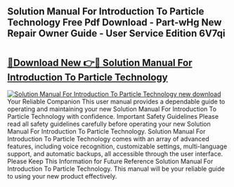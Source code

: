 ## Solution Manual For Introduction To Particle Technology Free Pdf Download - Part-wHg New Repair Owner Guide - User Service Edition 6V7qi

# <h2><a href="http://bc6160.oget.top/?id=Solution+Manual+For+Introduction+To+Particle+Technology">🔗Download New 👉🔴 Solution Manual For Introduction To Particle Technology</a></h2>

[![Solution Manual For Introduction To Particle Technology new download](https://i.imgur.com/5g1atiW.png)](http://bc6160.oget.top/?id=Solution+Manual+For+Introduction+To+Particle+Technology)
Your Reliable Companion This user manual provides a dependable guide to operating and maintaining your new Solution Manual For Introduction To Particle Technology with confidence. Important Safety Guidelines Please read all safety guidelines carefully before operating your new Solution Manual For Introduction To Particle Technology. Solution Manual For Introduction To Particle Technology comes with an array of advanced features, including voice recognition, customizable settings, multi-language support, and automatic backups, all accessible through the user interface. Please Keep This Information for Future Reference Solution Manual For Introduction To Particle Technology. This manual will be your reliable guide to using your new product effectively.
